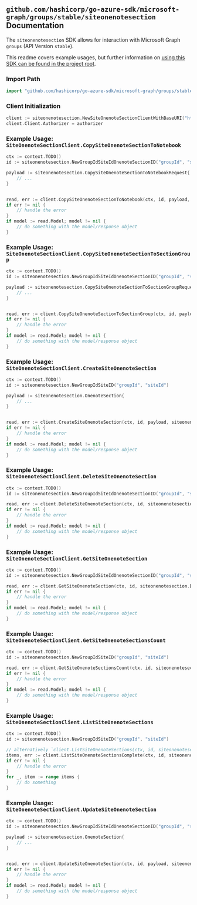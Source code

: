
## `github.com/hashicorp/go-azure-sdk/microsoft-graph/groups/stable/siteonenotesection` Documentation

The `siteonenotesection` SDK allows for interaction with Microsoft Graph `groups` (API Version `stable`).

This readme covers example usages, but further information on [using this SDK can be found in the project root](https://github.com/hashicorp/go-azure-sdk/tree/main/docs).

### Import Path

```go
import "github.com/hashicorp/go-azure-sdk/microsoft-graph/groups/stable/siteonenotesection"
```


### Client Initialization

```go
client := siteonenotesection.NewSiteOnenoteSectionClientWithBaseURI("https://graph.microsoft.com")
client.Client.Authorizer = authorizer
```


### Example Usage: `SiteOnenoteSectionClient.CopySiteOnenoteSectionToNotebook`

```go
ctx := context.TODO()
id := siteonenotesection.NewGroupIdSiteIdOnenoteSectionID("groupId", "siteId", "onenoteSectionId")

payload := siteonenotesection.CopySiteOnenoteSectionToNotebookRequest{
	// ...
}


read, err := client.CopySiteOnenoteSectionToNotebook(ctx, id, payload, siteonenotesection.DefaultCopySiteOnenoteSectionToNotebookOperationOptions())
if err != nil {
	// handle the error
}
if model := read.Model; model != nil {
	// do something with the model/response object
}
```


### Example Usage: `SiteOnenoteSectionClient.CopySiteOnenoteSectionToSectionGroup`

```go
ctx := context.TODO()
id := siteonenotesection.NewGroupIdSiteIdOnenoteSectionID("groupId", "siteId", "onenoteSectionId")

payload := siteonenotesection.CopySiteOnenoteSectionToSectionGroupRequest{
	// ...
}


read, err := client.CopySiteOnenoteSectionToSectionGroup(ctx, id, payload, siteonenotesection.DefaultCopySiteOnenoteSectionToSectionGroupOperationOptions())
if err != nil {
	// handle the error
}
if model := read.Model; model != nil {
	// do something with the model/response object
}
```


### Example Usage: `SiteOnenoteSectionClient.CreateSiteOnenoteSection`

```go
ctx := context.TODO()
id := siteonenotesection.NewGroupIdSiteID("groupId", "siteId")

payload := siteonenotesection.OnenoteSection{
	// ...
}


read, err := client.CreateSiteOnenoteSection(ctx, id, payload, siteonenotesection.DefaultCreateSiteOnenoteSectionOperationOptions())
if err != nil {
	// handle the error
}
if model := read.Model; model != nil {
	// do something with the model/response object
}
```


### Example Usage: `SiteOnenoteSectionClient.DeleteSiteOnenoteSection`

```go
ctx := context.TODO()
id := siteonenotesection.NewGroupIdSiteIdOnenoteSectionID("groupId", "siteId", "onenoteSectionId")

read, err := client.DeleteSiteOnenoteSection(ctx, id, siteonenotesection.DefaultDeleteSiteOnenoteSectionOperationOptions())
if err != nil {
	// handle the error
}
if model := read.Model; model != nil {
	// do something with the model/response object
}
```


### Example Usage: `SiteOnenoteSectionClient.GetSiteOnenoteSection`

```go
ctx := context.TODO()
id := siteonenotesection.NewGroupIdSiteIdOnenoteSectionID("groupId", "siteId", "onenoteSectionId")

read, err := client.GetSiteOnenoteSection(ctx, id, siteonenotesection.DefaultGetSiteOnenoteSectionOperationOptions())
if err != nil {
	// handle the error
}
if model := read.Model; model != nil {
	// do something with the model/response object
}
```


### Example Usage: `SiteOnenoteSectionClient.GetSiteOnenoteSectionsCount`

```go
ctx := context.TODO()
id := siteonenotesection.NewGroupIdSiteID("groupId", "siteId")

read, err := client.GetSiteOnenoteSectionsCount(ctx, id, siteonenotesection.DefaultGetSiteOnenoteSectionsCountOperationOptions())
if err != nil {
	// handle the error
}
if model := read.Model; model != nil {
	// do something with the model/response object
}
```


### Example Usage: `SiteOnenoteSectionClient.ListSiteOnenoteSections`

```go
ctx := context.TODO()
id := siteonenotesection.NewGroupIdSiteID("groupId", "siteId")

// alternatively `client.ListSiteOnenoteSections(ctx, id, siteonenotesection.DefaultListSiteOnenoteSectionsOperationOptions())` can be used to do batched pagination
items, err := client.ListSiteOnenoteSectionsComplete(ctx, id, siteonenotesection.DefaultListSiteOnenoteSectionsOperationOptions())
if err != nil {
	// handle the error
}
for _, item := range items {
	// do something
}
```


### Example Usage: `SiteOnenoteSectionClient.UpdateSiteOnenoteSection`

```go
ctx := context.TODO()
id := siteonenotesection.NewGroupIdSiteIdOnenoteSectionID("groupId", "siteId", "onenoteSectionId")

payload := siteonenotesection.OnenoteSection{
	// ...
}


read, err := client.UpdateSiteOnenoteSection(ctx, id, payload, siteonenotesection.DefaultUpdateSiteOnenoteSectionOperationOptions())
if err != nil {
	// handle the error
}
if model := read.Model; model != nil {
	// do something with the model/response object
}
```
